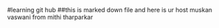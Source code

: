 #learning git hub
##this is marked down file
and here is ur host muskan vaswani from mithi tharparkar
